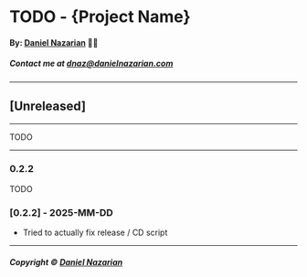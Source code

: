# TODO - {Project Name}
#### By: [Daniel Nazarian](https://www.danielnazarian.com) 🐧👹
##### Contact me at <dnaz@danielnazarian.com>

-------------------------------------------------------
## [Unreleased]
-----
TODO




-----
### 0.2.2

TODO


### [0.2.2] - 2025-MM-DD
- Tried to actually fix release / CD script

-------------------------------------------------------

##### Copyright © [Daniel Nazarian](https://danielnazarian.com)

